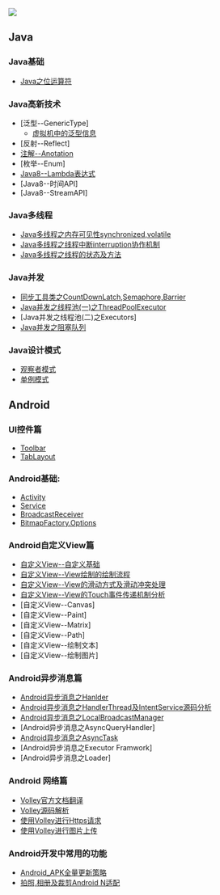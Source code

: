 ![](https://i.kinja-img.com/gawker-media/image/upload/s--fKCSXh1t--/c_scale,fl_progressive,q_80,w_800/gackoyrnmjd2i9mewj1d.jpg)

## Java
### Java基础
* [Java之位运算符](https://github.com/showdy/Android_Note/blob/master/showdy_note/java/Java%E4%B9%8B%E4%BD%8D%E8%BF%90%E7%AE%97%E7%AC%A6.md)


### Java高新技术
* [泛型--GenericType]
  * [虚拟机中的泛型信息](https://github.com/showdy/Android_Note/blob/master/showdy_note/java/%E5%8F%8D%E5%B0%84(%E4%BA%8C)%E4%B9%8B%E8%99%9A%E6%8B%9F%E6%9C%BA%E4%B8%AD%E6%B3%9B%E5%9E%8B%E7%B1%BB%E5%9E%8B%E4%BF%A1%E6%81%AF.md)
* [反射--Reflect]
* [注解--Anotation](https://github.com/showdy/Android_Note/blob/master/showdy_note/java/Annotation.md)
* [枚举--Enum]
* [Java8--Lambda表达式](https://github.com/showdy/Android_Note/blob/master/showdy_note/java/Lambda%E8%A1%A8%E8%BE%BE%E5%BC%8F.md)
* [Java8--时间API]
* [Java8--StreamAPI]

### Java多线程
* [Java多线程之内存可见性synchronized,volatile](https://github.com/showdy/Android_Note/blob/master/showdy_note/java/Java多线程之内存可见性.md)
* [Java多线程之线程中断interruption协作机制](https://github.com/showdy/Android_Note/blob/master/showdy_note/java/Java%E5%A4%9A%E7%BA%BF%E7%A8%8B%E4%B9%8B%E4%B8%AD%E6%96%AD%E7%BA%BF%E7%A8%8B.md)
* [Java多线程之线程的状态及方法](https://github.com/showdy/Android_Note/blob/master/showdy_note/java/Java%E5%A4%9A%E7%BA%BF%E7%A8%8B%E4%B9%8B%E7%BA%BF%E7%A8%8B%E7%8A%B6%E6%80%81%E5%8F%8A%E6%96%B9%E6%B3%95.md)

### Java并发
* [同步工具类之CountDownLatch,Semaphore,Barrier](https://github.com/showdy/Android_Note/blob/master/showdy_note/java/Java%E5%B9%B6%E5%8F%91%E4%B9%8B%E5%90%8C%E6%AD%A5%E5%B7%A5%E5%85%B7%E7%B1%BB.md)
* [Java并发之线程池(一)之ThreadPoolExecutor](https://github.com/showdy/Android_Note/blob/master/showdy_note/java/Java%E5%B9%B6%E5%8F%91%E5%A4%9A%E7%BA%BF%E7%A8%8B(%E4%B8%80)%E4%B9%8BThreadPoolExecutor.md)
* [Java并发之线程池(二)之Executors]
* [Java并发之阻塞队列](https://github.com/showdy/Android_Note/blob/master/showdy_note/java/Java%E5%B9%B6%E5%8F%91%E4%B9%8B%E9%98%BB%E5%A1%9E%E9%98%9F%E5%88%97.md)



### Java设计模式
* [观察者模式](https://github.com/showdy/Android_Note/blob/master/showdy_note/java/Java%E8%AE%BE%E8%AE%A1%E6%A8%A1%E5%BC%8F%E4%B9%8B%E8%A7%82%E5%AF%9F%E8%80%85%E6%A8%A1%E5%BC%8F.md)
* [单例模式](https://github.com/showdy/Android_Note/blob/master/showdy_note/java/Java%E8%AE%BE%E8%AE%A1%E6%A8%A1%E5%BC%8F%E4%B9%8BSingleton.md)




## Android

### UI控件篇
  * [Toolbar](https://github.com/showdy/Android_Note/blob/master/showdy_note/android/material_design/toolbar%E8%AF%A6%E8%A7%A3.md)
  * [TabLayout](https://github.com/showdy/Android_Note/blob/master/showdy_note/android/material_design/Tablayout%E4%B9%8B%E8%87%AA%E5%AE%9A%E4%B9%89%E6%A0%B7%E5%BC%8F.md)
  
### Android基础:
* [Activity](https://github.com/showdy/Android_Note/blob/master/showdy_note/android/Android%E5%9B%9B%E5%A4%A7%E7%BB%84%E4%BB%B6%E4%B9%8BActivity.md)
* [Service](https://github.com/showdy/Android_Note/blob/master/showdy_note/android/Android%E5%9B%9B%E5%A4%A7%E7%BB%84%E4%BB%B6__Service.md)
* [BroadcastReceiver](https://github.com/showdy/Android_Note/blob/master/showdy_note/android/Android_BroadcastReceiver.md)
* [BitmapFactory.Options](https://github.com/showdy/Android_Note/blob/master/showdy_note/android/BitmapFactory_Options.md)


###  Android自定义View篇
* [自定义View--自定义基础](https://github.com/showdy/Android_Note/blob/master/showdy_note/android/view/%E8%87%AA%E5%AE%9A%E4%B9%89View%E5%9F%BA%E7%A1%80%E7%AF%87.md)
* [自定义View--View绘制的绘制流程](https://github.com/showdy/Android_Note/blob/master/showdy_note/android/view/%E8%87%AA%E5%AE%9A%E4%B9%89%E6%8E%A7%E4%BB%B6%E4%B9%8BView%E7%BB%98%E5%88%B6%E6%B5%81%E7%A8%8B.md)
* [自定义View--View的滑动方式及滑动冲突处理](https://github.com/showdy/Android_Note/blob/master/showdy_note/android/view/View%E7%9A%84%E6%BB%91%E5%8A%A8%E5%8F%8A%E5%86%B2%E7%AA%81%E5%A4%84%E7%90%86.md)
* [自定义View--View的Touch事件传递机制分析](https://github.com/showdy/Android_Note/blob/master/showdy_note/android/view/%E4%BA%8B%E4%BB%B6%E4%BC%A0%E9%80%92%E6%9C%BA%E5%88%B6%E5%88%86%E6%9E%90.md)
* [自定义View--Canvas]
* [自定义View--Paint]
* [自定义View--Matrix]
* [自定义View--Path]
* [自定义View--绘制文本]
* [自定义View--绘制图片]


### Android异步消息篇
* [Android异步消息之Hanlder](https://github.com/showdy/Android_Note/blob/master/showdy_note/android/strategy/android%E5%BC%82%E6%AD%A5%E5%A4%84%E7%90%86%E6%9C%BA%E5%88%B6%E4%B9%8BHandler.md)
* [Android异步消息之HandlerThread及IntentService源码分析](https://github.com/showdy/Android_Note/blob/master/showdy_note/android/strategy/Android%E5%BC%82%E6%AD%A5%E6%9C%BA%E5%88%B6%E4%B9%8BHandlerThread%E5%92%8CIntentService%E6%BA%90%E7%A0%81%E5%88%86%E6%9E%90.md)
* [Android异步消息之LocalBroadcastManager](https://github.com/showdy/Android_Note/blob/master/showdy_note/android/LocalBroadcastManager%E6%BA%90%E7%A0%81%E5%88%86%E6%9E%90.md)
* [Android异步消息之AsyncQueryHandler]
* [Android异步消息之AsyncTask](https://github.com/showdy/Android_Note/blob/master/showdy_note/android/AsyncTask%E4%BD%BF%E7%94%A8%E5%8F%8A%E6%BA%90%E7%A0%81%E5%88%86%E6%9E%90.md)
* [Android异步消息之Executor Framwork]
* [Android异步消息之Loader]

### Android 网络篇
* [Volley官方文档翻译](https://github.com/showdy/Android_Note/blob/master/showdy_note/android/open_source/volley%E6%96%87%E6%A1%A3%E7%BF%BB%E8%AF%91.md)
* [Volley源码解析]()
* [使用Volley进行Https请求]()
* [使用Volley进行图片上传]()


### Android开发中常用的功能
* [Android_APK全量更新策略](https://github.com/showdy/Android_Note/blob/master/showdy_note/android/strategy/apk%E6%9B%B4%E6%96%B0%E7%AD%96%E7%95%A5.md)
* [拍照,相册及裁剪Android N适配](https://github.com/showdy/Android_Note/blob/master/showdy_note/android/strategy/%E4%BD%BF%E7%94%A8%E7%B3%BB%E7%BB%9F%E7%9B%B8%E5%86%8C%E5%9B%BE%E7%89%87%E6%88%96%E6%8B%8D%E7%85%A7%E5%B9%B6%E8%A3%81%E5%89%AA%E4%B9%8BAndroid_N%E9%80%82%E9%85%8D.md)

